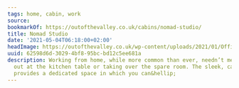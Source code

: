```yaml
---
tags: home, cabin, work
source:
bookmarkOf: https://outofthevalley.co.uk/cabins/nomad-studio/
title: Nomad Studio
date: '2021-05-04T06:18:00+02:00'
headImage: https://outofthevalley.co.uk/wp-content/uploads/2021/01/Office2.jpg
uuid: 62598d6d-3029-4bf8-95bc-bd12c5ee681a
description: Working from home, while more common than ever, needn’t mean camping
  out at the kitchen table or taking over the spare room. The sleek, calm Studio Nomad
  provides a dedicated space in which you can&hellip;
---
```

